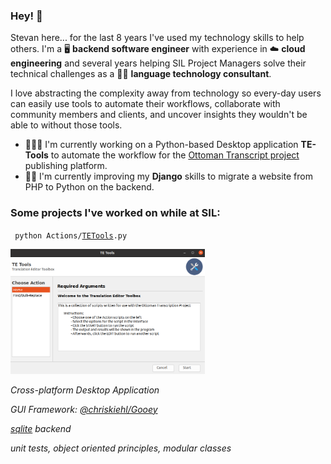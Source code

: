 ### Hey! 👋

Stevan here... for the last 8 years I've used my technology skills to help others. I'm a 🖥️ **backend software engineer** with experience in ☁️ **cloud engineering** and several years helping SIL Project Managers solve their technical challenges as a 👨‍💻 **language technology consultant**. 

I love abstracting the complexity away from technology so every-day users can easily use tools to automate their workflows, collaborate with community members and clients, and uncover insights they wouldn't be able to without those tools. 

- 🧙‍♂️📃 I'm currently working on a Python-based Desktop application **TE-Tools** to automate the workflow for the [Ottoman Transcript project](https://osmanlicakelam.net/en/texts) publishing platform.
- 🐍🚚 I'm currently improving my **Django** skills to migrate a website from   PHP to Python on the backend. 

### Some projects I've worked on while at SIL:
<code> python Actions/[TETools](https://github.com/makerling/TE-Tools).py</code>
<p align="left">
  <a href="https://github.com/makerling/TE-Tools">
    <img src="https://github.com/makerling/makerling/blob/master/media/tetools-screenshot-front.png" height="200"/>
  </a>
</p>

_Cross-platform Desktop Application_

_GUI Framework: [@chriskiehl/Gooey](https://github.com/chriskiehl/Gooey)_

_[sqlite](https://sqlite.org/index.html) backend_

_unit tests, object oriented principles, modular classes_
<code> </code>
  
<!--
<code> \<sql\> SELECT verse, Replace (verse, error, fix) FROM verses WHERE verse match 'error' </code>
<img src="https://github.com/makerling/makerling/blob/master/media/tetools-screenshot-front.png">
**makerling/makerling** is a ✨ _special_ ✨ repository because its `README.md` (this file) appears on your GitHub profile.

Here are some ideas to get you started:

- 🔭 I’m currently working on ...
- 🌱 I’m currently learning ...
- 👯 I’m looking to collaborate on ...
- 🤔 I’m looking for help with ...
- 💬 Ask me about ...
- 📫 How to reach me: ...
- 😄 Pronouns: ...
- ⚡ Fun fact: ...
### Hey! 👋

My name is Santiago, and I'm a **software** and **machine learning** engineer with more than two decades of experience building software to solve exciting and —sometimes— hard problems.

I care deeply about unlocking the power of technology for individuals and businesses, so they can use computers in a way that was previously unrealistic for them. I find joy in ambiguity and unknown and feel more engaged when working on problems that can't be solved by merely searching the web or reading a book. Bonus points if I can collaborate with a team of like-minded engineers!

- 🔭 I'm currently working on **Computer Vision** models to augment [Spot](https://www.bostondynamics.com/spot) capabilities.
- 🌱 I'm currently learning a lot about **SageMaker**. 

### This is what I've worked during the last 10 years

**DIRECTOR OF COMPUTER VISION SOLUTIONS**

_[Levatas](https://www.levatas.com). Oct 2018 - Present_

I lead a small team of software developers and machine learning engineers in the development of Levatas' flagship product, a platform to augment the productization of machine learning models with human reviews, where I'm the main contributor to the core Python engine. Other than that, the majority of my work centers around building solutions to help operationalize machine learning models running on AWS.

**Software Developer**

_[SIL International](https://www.sil.org). May 2019 - Present_
Employment Duration1 yr 5 mos
Location(remote)
⚪ Developed a Python bulk-edit application handling 100,000+ data points in a SQL database
⚪ Built out Flexlibs Python libary's available APIs by 15% in response to customer demand
⚪ Created a Github Actions CI/CD pipeline to build artifacts to reduce installation time by 5x
⚪ Reduced team's complex dev environment setup by developing one-click automation script
⚪ Increased capacity of talent mentoring 2 IT Specialists training them to work independently

**DIRECTOR OF ENGINEERING | ENGINEER MANAGER | SENIOR SOFTWARE ENGINEER**

_[Levatas](https://www.levatas.com). Oct 2010 – Oct 2018._

I joined Levatas in 2010 as a Senior Software Engineer, moved to Engineer Manager three years later, before becoming the director of the department in May 2016. During this time, I had the opportunity to help deliver software solutions for companies like IBM, Dell, and HSBC. I moved through the entire development stack and touched projects every step of the way, from ideation to final delivery.

### My education

**MASTER OF SCIENCE (M.Sc.), COMPUTER SCIENCE**

_Machine Learning Specialization. Georgia Institute of Technology, 2019. 4.0 GPA_

I was a Teaching Assistant of Graduate Algorithms during two semesters. __Coursework:__ Software Architecture and Design, Software Development Process, Algorithms, Software Testing, Machine Learning, Reinforcement Learning, Database Systems, Computer Vision, Human-Computer Interaction.

**BACHELOR OF SCIENCE (B.S.), INFORMATION TECHNOLOGY**

_University of Camaguey, Cuba. 2004. 3.84 GPA_

**Coursework:** Software Engineering, Data Structures and Algorithms, Database Design, File Structures, Artificial Intelligence, Information Technology.

**OTHER CERTIFICATIONS**

* [TensorFlow Developer Certificate (Google)](images/tensorflow-developer-certificate.png)
* [Machine Learning (Standford Online - Coursera)](images/machine-learning.png)
* [TensorFlow In Practice (deeplearning.ai - Coursera)](images/tensorflow-in-practice.png)
* [Developing Scalable Apps with Java and Google App Engine (Google - Udacity)](images/developing-apps-java-app-engine.png)
* [Mobile Web Development (Google - Udacity)](images/mobile-web-development.png)

I've also accumulated other certifications from 2001 to 2015 covering OO Concepts, Java, C, JavaScript, and C# development.

### My most relevant technical skills

These are the highlights of the skills I consider to be the keystone of my abilities:

* I have a lot of experience **designing** and **architecting** systems of different sizes and complexity.
* I've become an excellent **Python** 🐍 developer. And this happened after years dedicated to **Java**.
* I have a lot of experience with **Machine Learning** using **TensorFlow**.
* I have been focusing mainly on **AWS**. It's the place where most of my work goes to serve its purpose.
* I have substantial experience dealing with **relational databases** (mainly MySQL), and **non-relational** ones (Amazon's DynamoDB, Google's Firestore, and MongoDB.)
* I've done a lot of front-end development, and at some point, I was pretty good using **Angular**.

### Some of the things I've built

It's hard to decide what things should make it into this list, so I'm opting for a combination of private and public projects where I've participated over the last ten years.

* A Python library that orchestrates a workflow of images between different services deployed in AWS.
* An application that connects to [Spot's](https://www.bostondynamics.com/spot) cameras, and makes the robot react to visual clues.
* A process using OpenCV and TensorFlow to analyze a video feed and flag break-ins into an amusement park.
* A [library](https://github.com/svpino/rfeed) to generate RSS 2.0 feeds in Python.
* A [project](https://github.com/svpino/tensorflow-object-detection-sagemaker) to run TensorFlow Object Detection models on SageMaker.
* A very simple and fully responsive file system-based [blog engine](https://github.com/svpino/blog-engine). 
* Some [really cool](https://github.com/svpino/lunar-lander) and [interesting](https://github.com/svpino/cs7641-assignment4) projects during my Masters that have become popular solutions to their respective problems.
* A full [Android application](https://github.com/svpino/longhorn) to follow stock tickers from different markets worldwide.

### Other accomplishments

* I love to write. I contribute articles about Python to the [Real Python](https://realpython.com/sorting-algorithms-python/) website.
* I won a bunch of medals competing nationally on Computer Science. Since that time I've loved algorithms and data structures
* I have a beautiful family. For sure my best accomplishment by far.

📫  You can find me on [Twitter](https://twitter.com/svpino) or [LinkedIn](https://www.linkedin.com/in/svpino/).


-->
